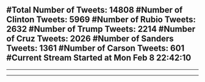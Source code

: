#Total Number of Tweets: 14808 
#Number of Clinton Tweets: 5969
#Number of Rubio Tweets: 2632
#Number of Trump Tweets: 2214
#Number of Cruz Tweets: 2026
#Number of Sanders Tweets: 1361
#Number of Carson Tweets: 601
#Current Stream Started at Mon Feb  8 22:42:10
---
---
---
